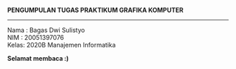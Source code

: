 <b>PENGUMPULAN TUGAS PRAKTIKUM GRAFIKA KOMPUTER</b>
<hr></hr>
Nama : Bagas Dwi Sulistyo<br>
NIM  : 20051397076<br>
Kelas: 2020B Manajemen Informatika<br> 

<b>Selamat membaca :)</b>